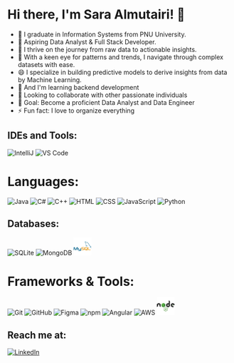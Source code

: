 # Hi there, I'm Sara Almutairi! 👋


- 🔭 I graduate in Information Systems from PNU University.
- 🌱 Aspiring Data Analyst & Full Stack Developer.
- 👯 I thrive on the journey from raw data to actionable insights.
- 🤔 With a keen eye for patterns and trends, I navigate through complex datasets with ease.
- 😄 I specialize in building predictive models to derive insights from data by Machine Learning.
-  🌱 And I'm learning backend development  
- 💞 Looking to collaborate with other passionate individuals  
- 🥅 Goal: Become a proficient Data Analyst and Data Engineer  
- ⚡ Fun fact: I love to organize everything



## IDEs and Tools:
 <img src="https://cdn.jsdelivr.net/gh/devicons/devicon/icons/intellij/intellij-original.svg" alt="IntelliJ" width="40" height="40"/>  <img src="https://cdn.jsdelivr.net/gh/devicons/devicon/icons/vscode/vscode-original.svg" alt="VS Code" width="40" height="40"/> 

  


# Languages:
<img src="https://cdn.jsdelivr.net/gh/devicons/devicon/icons/java/java-original.svg" alt="Java" width="40" height="40"/>  <img src="https://cdn.jsdelivr.net/gh/devicons/devicon/icons/csharp/csharp-original.svg" alt="C#" width="40" height="40"/>   <img src="https://cdn.jsdelivr.net/gh/devicons/devicon/icons/cplusplus/cplusplus-original.svg" alt="C++" width="40" height="40"/>   <img src="https://www.vectorlogo.zone/logos/w3_html5/w3_html5-icon.svg" alt="HTML" width="40" height="40"/>  <img src="https://www.vectorlogo.zone/logos/w3_css/w3_css-icon.svg" alt="CSS" width="40" height="40"/>   <img src="https://cdn.jsdelivr.net/gh/devicons/devicon/icons/javascript/javascript-original.svg" alt="JavaScript" width="40" height="40"/> 
<img src="https://drive.google.com/uc?id=1aRvjNVamLL7TVwTw521oKClKVkHKKMfi" alt="Python" width="40" height="auto"/>



## Databases:
<img src="https://cdn.jsdelivr.net/gh/devicons/devicon/icons/sqlite/sqlite-original.svg" alt="SQLite" width="40" height="40"/>   <img src="https://cdn.jsdelivr.net/gh/devicons/devicon/icons/mongodb/mongodb-original.svg" alt="MongoDB" width="40" height="40"/>  <img src="https://raw.githubusercontent.com/devicons/devicon/master/icons/mysql/mysql-original-wordmark.svg" alt="MySQL" width="40" height="auto"/>




# Frameworks & Tools:
 <img src="https://cdn.jsdelivr.net/gh/devicons/devicon/icons/git/git-original.svg" alt="Git" width="40" height="40"/>  <img src="https://cdn.jsdelivr.net/gh/devicons/devicon/icons/github/github-original.svg" alt="GitHub" width="40" height="40"/>    <img src="https://cdn.jsdelivr.net/gh/devicons/devicon/icons/figma/figma-original.svg" alt="Figma" width="40" height="40"/>    <img src="https://www.vectorlogo.zone/logos/npmjs/npmjs-ar21.svg" alt="npm" width="40" height="40"/>  <img src="https://cdn.jsdelivr.net/gh/devicons/devicon/icons/angularjs/angularjs-original.svg" alt="Angular" width="40" height="40"/> <img src="https://cdn.jsdelivr.net/gh/devicons/devicon/icons/amazonwebservices/amazonwebservices-plain-wordmark.svg" alt="AWS" width="40" height="auto"/> <img src="https://raw.githubusercontent.com/devicons/devicon/master/icons/nodejs/nodejs-original-wordmark.svg" alt="Node.js" width="40" height="auto"/>



## Reach me at:
[![LinkedIn](https://img.icons8.com/color/48/000000/linkedin.png)](https://www.linkedin.com/in/sara-almutairi33/)


